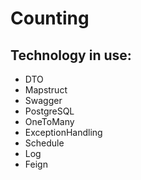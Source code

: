 # Counting
## Technology in use:

- DTO 
- Mapstruct 
- Swagger
- PostgreSQL
- OneToMany
- ExceptionHandling
- Schedule
- Log
- Feign
